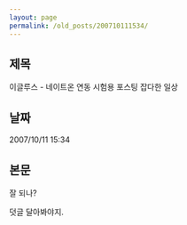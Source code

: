 ```yaml
---
layout: page
permalink: /old_posts/200710111534/
---
```


## 제목
이글루스 - 네이트온 연동 시험용 포스팅 잡다한 일상

## 날짜
2007/10/11 15:34

## 본문
잘 되나?

덧글 달아봐야지.